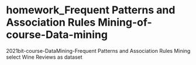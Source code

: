 # homework_Frequent Patterns and Association Rules Mining-of-course-Data-mining
2021bit-course-DataMining-Frequent Patterns and Association Rules Mining
select Wine Reviews as dataset
